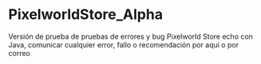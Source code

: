 # PixelworldStore_Alpha
Versión de prueba de pruebas de errores y bug Pixelworld Store echo con Java, comunicar cualquier error, fallo o recomendación por aquí o por correo 
